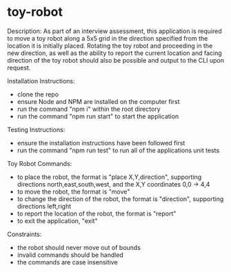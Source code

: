# toy-robot

Description:
As part of an interview assessment, this application is required to move a toy robot along a 5x5 grid in the direction specified from the location it is initially placed. Rotating the toy robot and proceeding in the new direction, as well as the ability to report the current location and facing direction of the toy robot should also be possible and output to the CLI upon request.

Installation Instructions:

- clone the repo
- ensure Node and NPM are installed on the computer first
- run the command "npm i" within the root directory
- run the command "npm run start" to start the application

Testing Instructions:

- ensure the installation instructions have been followed first
- run the command "npm run test" to run all of the applications unit tests

Toy Robot Commands:

- to place the robot, the format is "place X,Y,direction", supporting directions north,east,south,west, and the X,Y coordinates 0,0 -> 4,4
- to move the robot, the format is "move"
- to change the direction of the robot, the format is "direction", supporting directions left,right
- to report the location of the robot, the format is "report"
- to exit the application, "exit"

Constraints:

- the robot should never move out of bounds
- invalid commands should be handled
- the commands are case insensitive
